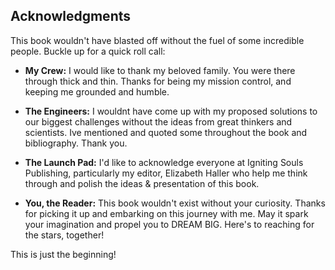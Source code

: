 ## Acknowledgments

This book wouldn't have blasted off without the fuel of some incredible people. Buckle up for a quick roll call:

* **My Crew:**  I would like to thank my beloved family. You were there through thick and thin. Thanks for being my mission control, and keeping me grounded and humble.

* **The Engineers:** I wouldnt have come up with my proposed solutions to our biggest challenges without the ideas from great thinkers and scientists. Ive mentioned and quoted some throughout the book and bibliography. Thank you.

* **The Launch Pad:** I'd like to acknowledge everyone at Igniting Souls Publishing, particularly my editor, Elizabeth Haller who help me think through and polish the ideas & presentation of this book.

* **You, the Reader:** This book wouldn't exist without your curiosity. Thanks for picking it up and embarking on this journey with me. May it spark your imagination and propel you to DREAM BIG. Here's to reaching for the stars, together!

This is just the beginning!
